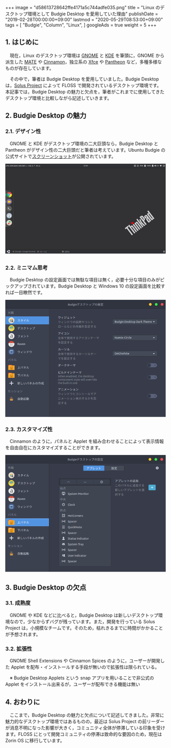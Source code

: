 +++
image = "d58613728642ffe4171a5c744adfe035.png"
title = "Linux のデスクトップ環境として Budgie Desktop を愛用していた理由"
publishDate = "2019-02-28T00:00:00+09:00"
lastmod = "2020-05-29T08:53:00+09:00"
tags = [
  "Budgie",
  "Column",
  "Linux",
]
googleAds = true
weight = 5
+++

## 1. はじめに

　現在，Linux のデスクトップ環境は [GNOME](https://www.gnome.org/) と [KDE](https://kde.org/) を筆頭に，GNOME から派生した [MATE](https://mate-desktop.org/) や [Cinnamon](https://cinnamon-spices.linuxmint.com/)，独立系の [Xfce](https://www.xfce.org/) や [Pantheon](https://elementary.io/) など，多種多様なものが存在しています。

　その中で，筆者は Budgie Desktop を愛用していました。Budgie Desktop は，[Solus Project](https://getsol.us/) によって FLOSS で開発されているデスクトップ環境です。本記事では，Budgie Desktop の魅力と欠点を，筆者がこれまでに使用してきたデスクトップ環境と比較しながら記述していきます。

## 2. Budgie Desktop の魅力

### 2.1. デザイン性

　GNOME と KDE がデスクトップ環境の二大巨頭なら，Budgie Desktop と Pantheon がデザイン性の二大巨頭だと筆者は考えています。Ubuntu Budgie の公式サイトで[スクリーンショット](https://ubuntubudgie.org/portfolio/screenshots)が公開されています。

![](a4b685e77b49a76b6bf5ca03830b18c6.png)

### 2.2. ミニマム思考

　Budgie Desktop の設定画面では無駄な項目は無く，必要十分な項目のみがピックアップされています。Budgie Desktop と Windows 10 の設定画面を比較すれば一目瞭然です。

![](79f0192116b6313be075916f26580bbd.png)

### 2.3. カスタマイズ性

　Cinnamon のように，パネルと Applet を組み合わせることによって表示情報を自由自在にカスタマイズすることができます。

![](49de339d66753a431cdbce4154e5212a.png)

## 3. Budgie Desktop の欠点

### 3.1. 成熟度

　GNOME や KDE などに比べると，Budgie Desktop は新しいデスクトップ環境なので，少なからずバグが残っています。また，開発を行っている Solus Project は，小規模なチームです。そのため，枯れきるまでに時間がかかることが予想されます。

### 3.2. 拡張性

　GNOME Shell Extensions や Cinnamon Spices のように，ユーザーが開発した Applet を配布・インストールする手段が無いので拡張性は限られている。

　※ Budgie Desktop Applets という snap アプリを用いることで非公式の Applet をインストール出来るが，ユーザーが配布できる機能は無い

## 4. おわりに

　ここまで，Budgie Desktop の魅力と欠点について記述してきました。非常に魅力的なデスクトップ環境ではあるものの，最近は Solus Project の前リーダーが消息不明になった影響が大きく，コミュニティ全体が停滞している印象を受けます。FLOSS にとって開発コミュニティの停滞は致命的な要因のため，現在は Zorin OS に移行しています。